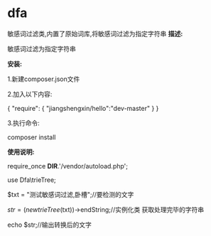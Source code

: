 # dfa
敏感词过滤类,内置了原始词库,将敏感词过滤为指定字符串
**描述:**

敏感词过滤为指定字符串


**安装:**

1.新建composer.json文件

2.加入以下内容:

{
    "require": {
        "jiangshengxin/hello":"dev-master"
    }
}


3.执行命令:

composer install

**使用说明:**

require_once __DIR__.'/vendor/autoload.php';

use Dfa\trieTree;

$txt = "测试敏感词过滤,卧槽";//要检测的文字


$str = (new trieTree($txt))->endString;//实例化类 获取处理完毕的字符串

echo $str;//输出转换后的文字





